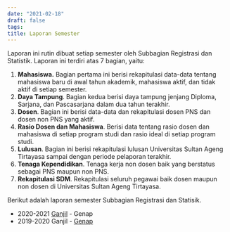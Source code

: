 ```yaml
---
date: "2021-02-18"
draft: false
tags:
title: Laporan Semester
---
```


Laporan ini rutin dibuat setiap semester oleh Subbagian Registrasi dan Statistik. Laporan ini terdiri atas 7 bagian, yaitu:

1.  **Mahasiswa.** Bagian pertama ini berisi rekapitulasi data-data tentang mahasiswa baru di awal tahun akademik, mahasiswa aktif, dan tidak aktif di setiap semester.
2.  **Daya Tampung**. Bagian kedua berisi daya tampung jenjang Diploma, Sarjana, dan Pascasarjana dalam dua tahun terakhir.
3.  **Dosen**. Bagian ini berisi data-data dan rekapitulasi dosen PNS dan dosen non PNS yang aktif.
4.  **Rasio Dosen dan Mahasiswa**. Berisi data tentang rasio dosen dan mahasiswa di setiap program studi dan rasio ideal di setiap program studi.
5.  **Lulusan**. Bagian ini berisi rekapitulasi lulusan Universitas Sultan Ageng Tirtayasa sampai dengan periode pelaporan terakhir.
6.  **Tenaga Kependidikan**. Tenaga kerja non dosen baik yang berstatus sebagai PNS maupun non PNS.
7.  **Rekapitulasi SDM**. Rekapitulasi seluruh pegawai baik dosen maupun non dosen di Universitas Sultan Ageng Tirtayasa.

Berikut adalah laporan semester Subbagian Registrasi dan Statisik.

-   2020-2021 [Ganjil](http://202101.netlify.app/) - Genap
-   2019-2020 Ganjil - [Genap](http://192002.netlify.app)
